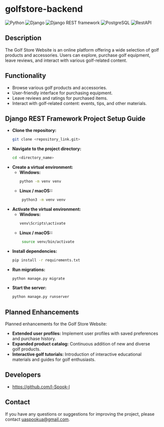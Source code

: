# golfstore-backend

![Python](https://img.shields.io/badge/Python-3.x-blue?logo=python)
![Django](https://img.shields.io/badge/Django-Backend_Framework-092E20?logo=django)
![Django REST framework](https://img.shields.io/badge/Django_REST_framework-Web_API-red)
![PostgreSQL](https://img.shields.io/badge/PostgreSQL-Database-blue?logo=postgresql)
![RestAPI](https://img.shields.io/badge/RestAPI-Development-yellow)

## Description

The Golf Store Website is an online platform offering a wide selection of golf products and accessories. Users can explore, purchase golf equipment, leave reviews, and interact with various golf-related content.

## Functionality

- Browse various golf products and accessories.
- User-friendly interface for purchasing equipment.
- Leave reviews and ratings for purchased items.
- Interact with golf-related content: events, tips, and other materials.

## Django REST Framework Project Setup Guide
- **Clone the repository:**
   ```bash
   git clone <repository_link.git>
   ```
- **Navigate to the project directory:**
    ```bash
   cd <directory_name>
   ```
- **Create a virtual environment:**
  - **Windows:**
      ```bash
     python -m venv venv
     ```
  - **Linux / macOS::**
    ```bash
     python3 -m venv venv
     ```
- **Activate the virtual environment:**
  - **Windows:**
      ```bash
     venv\Scripts\activate
     ```
  - **Linux / macOS::**
    ```bash
     source venv/bin/activate
     ```
- **Install dependencies:**
    ```bash
   pip install -r requirements.txt
   ```
- **Run migrations:**
    ```bash
   python manage.py migrate
   ```
- **Start the server:**
    ```bash
   python manage.py runserver
   ```
## Planned Enhancements

Planned enhancements for the Golf Store Website:

- **Extended user profiles:** Implement user profiles with saved preferences and purchase history.
- **Expanded product catalog:** Continuous addition of new and diverse golf products.
- **Interactive golf tutorials:** Introduction of interactive educational materials and guides for golf enthusiasts.

## Developers

- https://github.com/l-Spook-l

## Contact

If you have any questions or suggestions for improving the project, please contact uaspookua@gmail.com.
